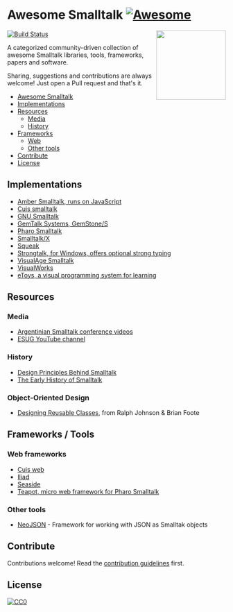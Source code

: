 # Awesome Smalltalk [![Awesome](http://cdn.rawgit.com/sindresorhus/awesome/d7305f38d29fed78fa85652e3a63e154dd8e8829/media/badge.svg)](https://github.com/sindresorhus/awesome)

[<img src="https://github.com/gstn-caruso/awesome-smalltalk/blob/master/smalltalk-logo.png?raw=true" align="right" width="160">](https://en.wikipedia.org/wiki/Smalltalk)

[![Build Status](https://travis-ci.com/gstn-caruso/awesome-smalltalk.svg?branch=master)](https://travis-ci.com/gstn-caruso/awesome-smalltalk)

A categorized community-driven collection of awesome Smalltalk libraries, tools, frameworks, papers and software.

Sharing, suggestions and contributions are always welcome! Just open a Pull request and that's it.

- [Awesome Smalltalk](#awesome-smalltalk)
- [Implementations](#implementations)
- [Resources](#resources)
  - [Media](#media)
  - [History](#history)
- [Frameworks](#frameworks)
  - [Web](#web-frameworks)
  - [Other tools](#other-tools)
- [Contribute](#contribute)
- [License](#license)

## Implementations

- [Amber Smalltalk, runs on JavaScript](https://amber-lang.net/)
- [Cuis smalltalk](https://cuis-smalltalk.org/)
- [GNU Smalltalk](http://smalltalk.gnu.org/)
- [GemTalk Systems, GemStone/S](https://gemtalksystems.com/)
- [Pharo Smalltalk](https://pharo.org/)
- [Smalltalk/X](https://www.exept.de/smalltalk-x.html)
- [Squeak](https://squeak.org/)
- [Strongtalk, for Windows, offers optional strong typing](http://strongtalk.org/)
- [VisualAge Smalltalk](https://www.instantiations.com/products/vasmalltalk/)
- [VisualWorks](http://www.cincomsmalltalk.com/main/products/visualworks/)
- [eToys, a visual programming system for learning](http://www.squeakland.org/)

## Resources

### Media

- [Argentinian Smalltalk conference videos](https://www.youtube.com/user/FASTFoundation/playlists)
- [ESUG YouTube channel](https://www.youtube.com/user/esugboard)

### History

- [Design Principles Behind Smalltalk](http://www.cs.virginia.edu/~evans/cs655/readings/smalltalk.html)
- [The Early History of Smalltalk](http://worrydream.com/EarlyHistoryOfSmalltalk/)

### Object-Oriented Design

- [Designing Reusable Classes](http://laputan.org/drc.html), from Ralph Johnson & Brian Foote 

## Frameworks / Tools

### Web frameworks

- [Cuis web](https://github.com/gstn-caruso/cuis-web)
- [Iliad](https://iliadproject.github.io/)
- [Seaside](https://github.com/seasidest/seaside)
- [Teapot, micro web framework for Pharo Smalltalk](https://github.com/zeroflag/Teapot)

### Other tools

- [NeoJSON](https://github.com/svenvc/NeoJSON) - Framework for working with JSON as Smalltak objects

## Contribute

Contributions welcome! Read the [contribution guidelines](contributing.md) first.

## License

[![CC0](https://mirrors.creativecommons.org/presskit/buttons/88x31/svg/cc-zero.svg)](https://creativecommons.org/publicdomain/zero/1.0)
